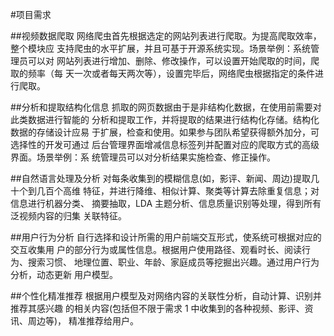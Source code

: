 #项目需求

##视频数据爬取
	网络爬虫首先根据选定的网站列表进行爬取。为提高爬取效率，整个模块应
	支持爬虫的水平扩展，并且可基于开源系统实现。场景举例：系统管理员可以对
	网站列表进行增加、删除、修改操作，可以设置开始爬取的时间，爬取的频率（每
	天一次或者每天两次等），设置完毕后，网络爬虫根据指定的条件进行爬取。

##分析和提取结构化信息
	抓取的网页数据由于是非结构化数据，在使用前需要对此类数据进行智能的
	分析和提取工作，并将提取的结果进行结构化存储。结构化数据的存储设计应易
	于扩展，检查和使用。如果参与团队希望获得额外加分，可选择性的开发可通过
	后台管理界面增减信息标签列并配置对应的爬取方式的高级界面。场景举例：系
	统管理员可以对分析结果实施检查、修正操作。

##自然语言处理及分析
	对每条收集到的模糊信息(如，影评、新闻、周边)提取几十个到几百个高维
	特征，并进行降维、相似计算、聚类等计算去除重复信息；对信息进行机器分类、
	摘要抽取，LDA 主题分析、信息质量识别等处理，得到所有泛视频内容的归集
	关联特征。

##用户行为分析
	自行选择和设计所需的用户前端交互形式，使系统可根据对应的交互收集用
	户的部分行为或属性信息。根据用户使用路径、观看时长、阅读行为、搜索习惯、
	地理位置、职业、年龄、家庭成员等挖掘出兴趣。通过用户行为分析，动态更新
	用户模型。

##个性化精准推荐
	根据用户模型及对网络内容的关联性分析，自动计算、识别并推荐其感兴趣
	的相关内容(包括但不限于需求 1 中收集到的各种视频、影评、资讯、周边等)，
	精准推荐给用户。